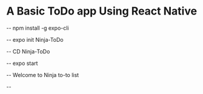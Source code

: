 <h1>A Basic ToDo app Using React Native</h1>
<p>-- npm install -g expo-cli</p>
<p>-- expo init Ninja-ToDo</p>
<p>-- CD Ninja-ToDo </p>
<p>-- expo start</p>
<p>-- Welcome to Ninja to-to list</p>
<p>-- </p>
<p> </p>
<p> </p>
<p> </p>
<p> </p>
<p> </p>
<p> </p>
